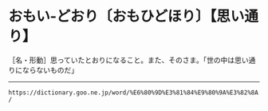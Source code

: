 # おもい‐どおり〔おもひどほり〕【思い通り】

［名・形動］思っていたとおりになること。また、そのさま。「世の中は思い通りにならないものだ」

---
`https://dictionary.goo.ne.jp/word/%E6%80%9D%E3%81%84%E9%80%9A%E3%82%8A/`